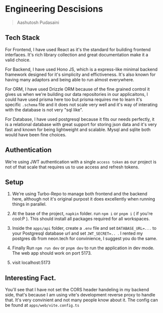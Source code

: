 # Engineering Descisions
> Aashutosh Pudasaini

## Tech Stack

For Frontend, I have used React as it's the standard for building frontend interfaces. It's rich library collection and great documentation make it a valid choice.

For Backend, I have used Hono JS, which is a express-like minimal backend framework designed for it's simplicity and effictiveness. It's also known for having many adaptors and being able to run almost everywhere. 

For ORM, I have used Drizzle ORM because of the fine grained control it gives us when we're building our data repositories in our applicaitons, I could have used prisma here too but prisma requires me to learn it's specific `.schema` file and it does not scale very well and it's way of interating with the database is not very "sql like".

For Database, I have used postgresql because it fits our needs perfectly, it is a relational database with great support for storing json data and it's very fast and known for being lightweight and scalable. Mysql and sqlite both would have been fine choices.


## Authentication
We're using JWT authentication with a single `access token` as our project is not of that scale that requires us to use access and refresh tokens. 

## Setup

1. We're using Turbo-Repo to manage both frontend and the backend here, although not it's original purpost it does excellently when running things in parallel.

2. At the base of the project, `napkin` folder. run `npm i` or `pnpm i` ( if you're cool:P ). This should install all packages required for all workspaces.

3. Inside the `apps/api` folder, create a `.env` file and set `DATABASE_URL=...` to your Postgresql database url and set `JWT_SECRET=.. `. I rented my postgres db from neon.tech for convinience, I suggest you do the same.

4. Finally Run `npm run dev` or `pnpm dev` to run the application in dev mode. The web app should work on port 5173.

5. visit localhost:5173

## Interesting Fact.

You'll see that I have not set the CORS header handeling in my backend side, that's because I am using vite's development reverse proxy to handle that. It's very convinient and not many people know about it. The config can be found at `apps/web/vite.config.ts`















